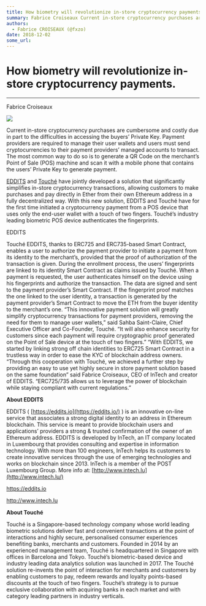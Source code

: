 ```yaml
---
title: How biometry will revolutionize in-store cryptocurrency payments.
summary: Fabrice Croiseaux Current in-store cryptocurrency purchases are cumbersome and costly due in part to the difficulties in accessing the buyers’ Private Key. Payment providers are required to manage their user wallets and users must send cryptocurrencies to their payment providers’ managed accounts to transact. The most common way to do so is to generate a QR Code on the merchant’s Point of Sale (POS) machine and scan it with a mobile phone that contains the users’ Private Key to generate payment.
authors:
  - Fabrice CROISEAUX (@fxzo)
date: 2018-12-02
some_url: 
---
```


# How biometry will revolutionize in-store cryptocurrency payments.



----

> 

> 
Fabrice Croiseaux

![](https://api.beta.kauri.io:443/ipfs/Qmamka2Ty9CzEbzu28z3WBe82u8bgKMcysiZMHPf1UQE1Z)

Current in-store cryptocurrency purchases are cumbersome and costly due in part to the difficulties in accessing the buyers’ Private Key. Payment providers are required to manage their user wallets and users must send cryptocurrencies to their payment providers’ managed accounts to transact. The most common way to do so is to generate a QR Code on the merchant’s Point of Sale (POS) machine and scan it with a mobile phone that contains the users’ Private Key to generate payment.
 
[EDDITS](https://eddits.io)
 and 
[Touché](https://gotouche.com/)
 have jointly developed a solution that significantly simplifies in-store cryptocurrency transactions, allowing customers to make purchases and pay directly in Ether from their own Ethereum address in a fully decentralized way. With this new solution, EDDITS and Touché have for the first time initiated a cryptocurrency payment from a POS device that uses only the end-user wallet with a touch of two fingers. Touché’s industry leading biometric POS device authenticates the fingerprints.
> 
EDDITS
> 
Touché
EDDITS, thanks to ERC725 and ERC735-based Smart Contract, enables a user to authorize the payment provider to initiate a payment from its identity to the merchant’s, provided that the proof of authorization of the transaction is given.
During the enrollment process, the users’ fingerprints are linked to its identity Smart Contract as claims issued by Touché. When a payment is requested, the user authenticates himself on the device using his fingerprints and authorize the transaction. The data are signed and sent to the payment provider’s Smart Contract. If the fingerprint proof matches the one linked to the user identity, a transaction is generated by the payment provider’s Smart Contract to move the ETH from the buyer identity to the merchant’s one.
“This innovative payment solution will greatly simplify cryptocurrency transactions for payment providers, removing the need for them to manage user wallets,” said Sahba Saint-Claire, Chief Executive Officer and Co-Founder, Touché. “It will also enhance security for customers since each payment will require cryptographic proof generated on the Point of Sale device at the touch of two fingers.”
“With EDDITS, we started by linking strong off chain identities to ERC725 Smart Contract in a trustless way in order to ease the KYC of blockchain address owners. “Through this cooperation with Touché, we achieved a further step by providing an easy to use yet highly secure in store payment solution based on the same foundation” said Fabrice Croiseaux, CEO of InTech and creator of EDDITS. “ERC725/735 allows us to leverage the power of blockchain while staying compliant with current regulations.”
 
**About EDDITS**
 
EDDITS ( 
[https://eddits.io](https://eddits.io/)
 ) is an innovative on-line service that associates a strong digital identity to an address in Ethereum blockchain. This service is meant to provide blockchain users and applications’ providers a strong & trusted confirmation of the owner of an Ethereum address. EDDITS is developed by InTech, an IT company located in Luxembourg that provides consulting and expertise in information technology. With more than 100 engineers, InTech helps its customers to create innovative services through the use of emerging technologies and works on blockchain since 2013. InTech is a member of the POST Luxembourg Group. More info at: 
[http://www.intech.lu](http://www.intech.lu/)
 
> 
https://eddits.io
> 
http://www.intech.lu
 
**About Touché**
 
Touché is a Singapore-based technology company whose world leading biometric solutions deliver fast and convenient transactions at the point of interactions and highly secure, personalised consumer experiences benefiting banks, merchants and customers. Founded in 2014 by an experienced management team, Touché is headquartered in Singapore with offices in Barcelona and Tokyo. Touché’s biometric-based device and industry leading data analytics solution was launched in 2017. The Touché solution re-invents the point of interaction for merchants and customers by enabling customers to pay​, redeem rewards and loyalty points-based discounts​ at the touch of two fingers. Touché’s strategy is to pursue exclusive collaboration with acquiring banks in each market and with category leading partners in industry verticals.
